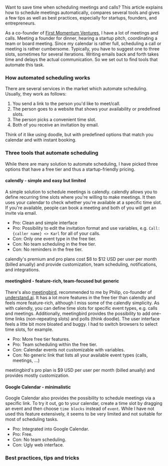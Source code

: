 <!--
.. title: Automate call and meeting scheduling: a tool comparison (Meetingbird, Calendly, G Calendar)
.. slug: meeting-scheduling-tool-comparison
.. date: 2020-02-25 10:30:13 UTC+01:00
.. tags: 
.. category: 
.. link: 
.. description: 
.. type: text
.. status: draft
-->

Want to save time when scheduling meetings and calls?
This article explains how to schedule meetings automatically,
compares several tools and gives a few tips as well as best practices,
especially for startups, founders, and entrepreneurs.

As a co-founder of [First Momentum Ventures](http://firstmomentum.vc), I have a lot of meetings and calls.
Meeting a founder for dinner, hearing a startup pitch, coordinating a team or board meeting.
Since my calendar is rather full, scheduling a call or meeting is rather cumbersome.
Typically, you have to suggest one to three slots, sometimes for several iterations.
Writing emails back and forth takes time and delays the actual communication.
So we set out to find tools that automate this task.

### How automated scheduling works

There are several services in the market which automate scheduling.
Usually, they work as follows:
1. You send a link to the person you'd like to meet/call.
2. The person goes to a website that shows your availability or predefined slots.
3. The person picks a convenient time slot.
4. Both of you receive an invitation by email.

Think of it like using doodle, but with predefined options that match you calendar and with instant booking.

### Three tools that automate scheduling

While there are many solution to automate scheduling, I have picked three options that have a free tier and thus a startup-friendly pricing.

#### calendly - simple and easy but limited
A simple solution to schedule meetings is calendly.
calendly allows you to define recurring time slots where you're willing to make meetings.
It then uses your calendar to check whether you're available at a specific time slot.
If you're available, people can book a meeting and both of you will get an invite via email.

- Pro: Clean and simple interface
- Pro: Possibility to edit the invitation format and use variables, e.g. `Call: {caller name} <> Karl` for all of your calls.
- Con: Only one event type in the free tier.
- Con: No team scheduling in the free tier.
- Con: No reminders in the free tier.

calendly's premium and pro plans cost $8 to $12 USD per user per month (billed anually) and provide customization, team scheduling, notifications, and integrations.

#### meetingbird - feature-rich, team-focused but generic

There's also [meetingbird](https://www.meetingbird.com/), recommended to me by Philip, co-founder of [understand.ai](https://understand.ai).
It has a lot more features in the free tier than calendly and feels more feature-rich, although I miss some of the calendly simplicity.
As with calendly, you can define time slots for specific event types, e.g. calls and meetings.
Additionally, meetingbird provides the possibility to add one-time links (non-repeating slots) and polls (think doodle).
The user interface feels a litte bit more bloated and buggy.
I had to switch browsers to select time slots, for example.

- Pro: More free tier features.
- Pro: Team scheduling within the free tier.
- Con: Calendar events not customizable with variables.
- Con: No generic link that lists all your available event types (calls, meetings, ...)

meetingbird's pro plan is $9 USD per user per month (billed anually) and provides mostly customization.

#### Google Calendar - minimalistic

Google Calendar also provides the possibility to schedule meetings via a specific link.
To try it out, go to your calendar, create a time slot by dragging an event and then choose `time blocks` instead of `event`.
While I have not used this feature extensively, it seems to be very limited and not suitable for most of scheduling tasks.

- Pro: Integrated into Google Calendar.
- Pro: Free.
- Con: No team scheduling.
- Con: Ugly web interface.

### Best practices, tips and tricks